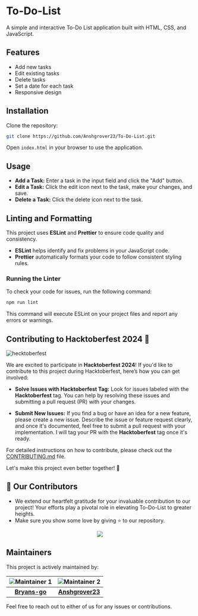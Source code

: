 # To-Do-List

A simple and interactive To-Do List application built with HTML, CSS, and JavaScript.

## Features

- Add new tasks
- Edit existing tasks
- Delete tasks
- Set a date for each task
- Responsive design

## Installation

Clone the repository:

```bash
git clone https://github.com/Anshgrover23/To-Do-List.git
```

Open `index.html` in your browser to use the application.

## Usage

- **Add a Task:** Enter a task in the input field and click the "Add" button.
- **Edit a Task:** Click the edit icon next to the task, make your changes, and save.
- **Delete a Task:** Click the delete icon next to the task.

## Linting and Formatting

This project uses **ESLint** and **Prettier** to ensure code quality and consistency.

- **ESLint** helps identify and fix problems in your JavaScript code.
- **Prettier** automatically formats your code to follow consistent styling rules.

### Running the Linter

To check your code for issues, run the following command:

```bash
npm run lint
```

This command will execute ESLint on your project files and report any errors or warnings.

## Contributing to Hacktoberfest 2024 🎉

![hecktoberfest](https://github.com/user-attachments/assets/9352e904-6b2d-495e-8140-1437e385ffdb)

We are excited to participate in **Hacktoberfest 2024**! If you'd like to contribute to this project during Hacktoberfest, here’s how you can get involved:

- **Solve Issues with Hacktoberfest Tag:** Look for issues labeled with the **Hacktoberfest** tag. You can help by resolving these issues and submitting a pull request (PR) with your changes.

- **Submit New Issues:** If you find a bug or have an idea for a new feature, please create a new issue. Describe the issue or feature request clearly, and once it's documented, feel free to submit a pull request with your implementation. I will tag your PR with the **Hacktoberfest** tag once it's ready.

For detailed instructions on how to contribute, please check out the [CONTRIBUTING.md](CONTRIBUTING.md) file.

Let's make this project even better together! 🎉

## 👀 Our Contributors

- We extend our heartfelt gratitude for your invaluable contribution to our project! Your efforts play a pivotal role in elevating To-Do-List to greater heights.
- Make sure you show some love by giving ⭐ to our repository.

<div align="center">

  <a href="https://github.com/Anshgrover23/To-Do-List">
    <img src="https://contrib.rocks/image?repo=Anshgrover23/To-Do-List&&max=1000" />
  </a>
</div>

## Maintainers

This project is actively maintained by:

| ![Maintainer 1](https://github.com/bryans-go.png?size=100) | ![Maintainer 2](https://github.com/Anshgrover23.png?size=100) |
| :--------------------------------------------------------: | :-----------------------------------------------------------: |
|       **[Bryans-go](https://github.com/bryans-go)**        |      **[Anshgrover23](https://github.com/Anshgrover23)**      |

Feel free to reach out to either of us for any issues or contributions.
